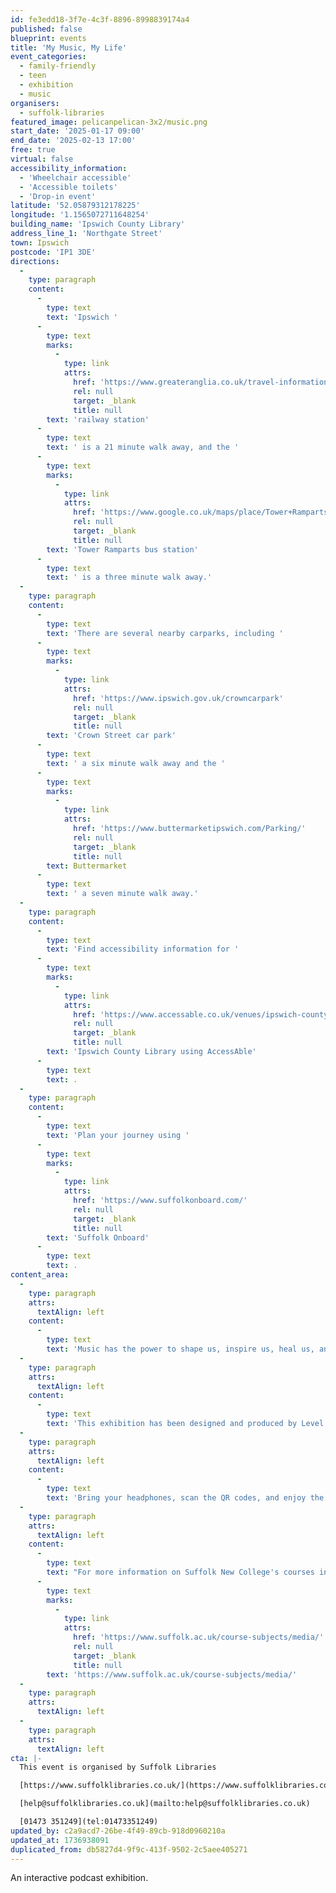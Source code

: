 ```yaml
---
id: fe3edd18-3f7e-4c3f-8896-8998839174a4
published: false
blueprint: events
title: 'My Music, My Life'
event_categories:
  - family-friendly
  - teen
  - exhibition
  - music
organisers:
  - suffolk-libraries
featured_image: pelicanpelican-3x2/music.png
start_date: '2025-01-17 09:00'
end_date: '2025-02-13 17:00'
free: true
virtual: false
accessibility_information:
  - 'Wheelchair accessible'
  - 'Accessible toilets'
  - 'Drop-in event'
latitude: '52.05879312178225'
longitude: '1.1565072711648254'
building_name: 'Ipswich County Library'
address_line_1: 'Northgate Street'
town: Ipswich
postcode: 'IP1 3DE'
directions:
  -
    type: paragraph
    content:
      -
        type: text
        text: 'Ipswich '
      -
        type: text
        marks:
          -
            type: link
            attrs:
              href: 'https://www.greateranglia.co.uk/travel-information/station-information/ips'
              rel: null
              target: _blank
              title: null
        text: 'railway station'
      -
        type: text
        text: ' is a 21 minute walk away, and the '
      -
        type: text
        marks:
          -
            type: link
            attrs:
              href: 'https://www.google.co.uk/maps/place/Tower+Ramparts+bus+station/@52.0590456,1.1530657,17z/data=!4m23!1m16!4m15!1m6!1m2!1s0x47d9a1d34396d717:0xe270c06e32b8a13f!2sTower+Ramparts+bus+station,+Ipswich!2m2!1d1.154715!2d52.059341!1m6!1m2!1s0x47d9a1d4b1ce6d1f:0xd66f77daa10f45b6!2sCounty+Library,+Northgate+St,+Ipswich+IP1+3DE!2m2!1d1.1565145!2d52.0587199!3e2!3m5!1s0x47d9a1d34396d717:0xe270c06e32b8a13f!8m2!3d52.059341!4d1.154715!16s%2Fg%2F1q67cvcv8?entry=ttu'
              rel: null
              target: _blank
              title: null
        text: 'Tower Ramparts bus station'
      -
        type: text
        text: ' is a three minute walk away.'
  -
    type: paragraph
    content:
      -
        type: text
        text: 'There are several nearby carparks, including '
      -
        type: text
        marks:
          -
            type: link
            attrs:
              href: 'https://www.ipswich.gov.uk/crowncarpark'
              rel: null
              target: _blank
              title: null
        text: 'Crown Street car park'
      -
        type: text
        text: ' a six minute walk away and the '
      -
        type: text
        marks:
          -
            type: link
            attrs:
              href: 'https://www.buttermarketipswich.com/Parking/'
              rel: null
              target: _blank
              title: null
        text: Buttermarket
      -
        type: text
        text: ' a seven minute walk away.'
  -
    type: paragraph
    content:
      -
        type: text
        text: 'Find accessibility information for '
      -
        type: text
        marks:
          -
            type: link
            attrs:
              href: 'https://www.accessable.co.uk/venues/ipswich-county-library'
              rel: null
              target: _blank
              title: null
        text: 'Ipswich County Library using AccessAble'
      -
        type: text
        text: .
  -
    type: paragraph
    content:
      -
        type: text
        text: 'Plan your journey using '
      -
        type: text
        marks:
          -
            type: link
            attrs:
              href: 'https://www.suffolkonboard.com/'
              rel: null
              target: _blank
              title: null
        text: 'Suffolk Onboard'
      -
        type: text
        text: .
content_area:
  -
    type: paragraph
    attrs:
      textAlign: left
    content:
      -
        type: text
        text: 'Music has the power to shape us, inspire us, heal us, and bring joy. An eclectic collection of 26 music podcasts and artwork that tell stories of music - the soundtrack to our lives, the memories we hold dear, the music we love. '
  -
    type: paragraph
    attrs:
      textAlign: left
    content:
      -
        type: text
        text: 'This exhibition has been designed and produced by Level 2 Media Learners as part of their UAL Diploma in Creative Media Production and Technology at Suffolk New College. '
  -
    type: paragraph
    attrs:
      textAlign: left
    content:
      -
        type: text
        text: 'Bring your headphones, scan the QR codes, and enjoy the experience.'
  -
    type: paragraph
    attrs:
      textAlign: left
    content:
      -
        type: text
        text: "For more information on Suffolk New College's courses in media, visit their website - "
      -
        type: text
        marks:
          -
            type: link
            attrs:
              href: 'https://www.suffolk.ac.uk/course-subjects/media/'
              rel: null
              target: _blank
              title: null
        text: 'https://www.suffolk.ac.uk/course-subjects/media/'
  -
    type: paragraph
    attrs:
      textAlign: left
  -
    type: paragraph
    attrs:
      textAlign: left
cta: |-
  This event is organised by Suffolk Libraries

  [https://www.suffolklibraries.co.uk/](https://www.suffolklibraries.co.uk/) 

  [help@suffolklibraries.co.uk](mailto:help@suffolklibraries.co.uk)

  [01473 351249](tel:01473351249)
updated_by: c2a9acd7-26be-4f49-89cb-918d0960210a
updated_at: 1736938091
duplicated_from: db5827d4-9f9c-413f-9502-2c5aee405271
---
```

An interactive podcast exhibition.